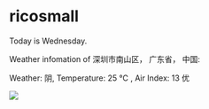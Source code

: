 # ricosmall

Today is Wednesday.

Weather infomation of 深圳市南山区， 广东省， 中国: 

Weather: 阴, Temperature: 25 ℃ , Air Index: 13 优

<img src="https://github-readme-stats.vercel.app/api?username=ricosmall&show_icons=true" />
